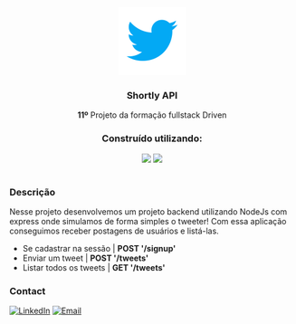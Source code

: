 <div id="top"></div>

<br />
<div align="center">
    <img src="https://github.com/NivaldoFarias/projeto11-tweteroo/blob/main/src/assets/twitter-icon.png" alt="Logo" width="120">

<h3 align="center">Shortly API</h3>
  <p align="center">
   <strong>11º</strong> Projeto da formação fullstack Driven
</div>

<div align="center">
  <h3 align="center">Construído utilizando:</h3>

  <img src="https://img.shields.io/badge/Node.js-43853D?style=for-the-badge&logo=node.js&logoColor=white" height="30px"/>  
  <img src="https://img.shields.io/badge/Express.js-404D59?style=for-the-badge&logo=express.js&logoColor=white" height="30px"/>
  
</div>

#

### Descrição

Nesse projeto desenvolvemos um projeto backend utilizando NodeJs com express onde simulamos de forma simples o tweeter!
Com essa aplicação conseguimos receber postagens de usuários e listá-las.

  - Se cadastrar na sessão | **POST '/signup'**
  - Enviar um tweet | **POST '/tweets'**
  - Listar todos os tweets | **GET '/tweets'**


<!-- CONTACT -->

### Contact

[![LinkedIn][linkedin-shield]][linkedin-url]
[![Email][slack-shield]][slack-url]

<!-- MARKDOWN LINKS & IMAGES -->

[linkedin-shield]: https://img.shields.io/badge/-LinkedIn-black.svg?style=for-the-badge&logo=linkedin&colorB=blue
[linkedin-url]: [https://www.linkedin.com/in/nivaldofarias/](https://www.linkedin.com/in/victorlimah/)
[slack-shield]: https://img.shields.io/badge/Email-DB4A39?style=for-the-badge&logo=gmail&logoColor=white
[slack-url]: mailto:victor.lima@dcx.ufpb.br
